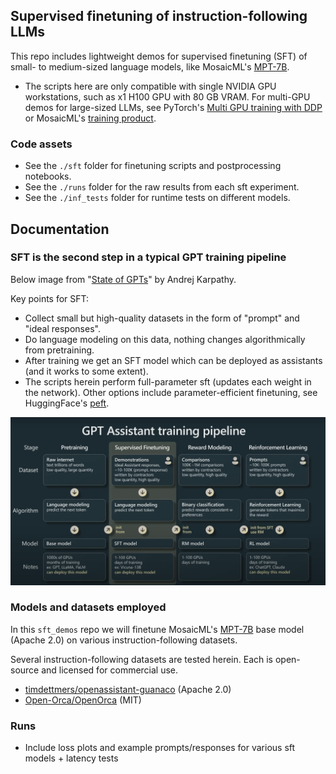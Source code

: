 ## Supervised finetuning of instruction-following LLMs

This repo includes lightweight demos for supervised finetuning (SFT) of small- to medium-sized language models, like MosaicML's [MPT-7B](https://huggingface.co/mosaicml/mpt-7b).

* The scripts here are only compatible with single NVIDIA GPU workstations, such as x1 H100 GPU with 80 GB VRAM. For multi-GPU demos for large-sized LLMs, see PyTorch's [Multi GPU training with DDP](https://pytorch.org/tutorials/beginner/ddp_series_multigpu.html) or MosaicML's [training product](https://www.mosaicml.com/training).

### Code assets

* See the `./sft` folder for finetuning scripts and postprocessing notebooks.
* See the `./runs` folder for the raw results from each sft experiment.
* See the `./inf_tests` folder for runtime tests on different models.

## Documentation

### SFT is the second step in a typical GPT training pipeline

Below image from "[State of GPTs](https://www.youtube.com/watch?v=bZQun8Y4L2A)" by Andrej Karpathy. 

Key points for SFT:

* Collect small but high-quality datasets in the form of "prompt" and "ideal responses". 
* Do language modeling on this data, nothing changes algorithmically from pretraining. 
* After training we get an SFT model which can be deployed as assistants (and it works to some extent).
* The scripts herein perform full-parameter sft (updates each weight in the network). Other options include parameter-efficient finetuning, see HuggingFace's [peft](https://github.com/huggingface/peft).

![training_pipeline](assets/assistant_training_pipeline.png)

### Models and datasets employed

In this `sft_demos` repo we will finetune MosaicML's [MPT-7B](https://huggingface.co/mosaicml/mpt-7b) base model (Apache 2.0) on various instruction-following datasets. 

Several instruction-following datasets are tested herein. Each is open-source and licensed for commercial use.

* [timdettmers/openassistant-guanaco](https://huggingface.co/datasets/timdettmers/openassistant-guanaco) (Apache 2.0)
* [Open-Orca/OpenOrca](https://huggingface.co/datasets/Open-Orca/OpenOrca) (MIT)

### Runs

* Include loss plots and example prompts/responses for various sft models + latency tests



